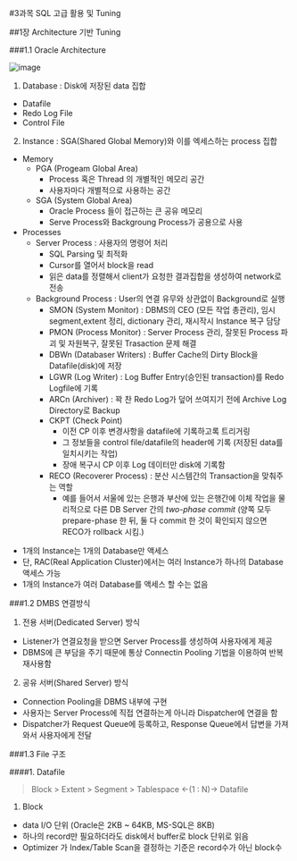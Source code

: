 #3과목 SQL 고급 활용 및 Tuning

##1장 Architecture 기반 Tuning

###1.1 Oracle Architecture

![image](https://github.com/DevStarSJ/Study/blob/master/Blog/Oracle/sqlp/image/03.01.architecture.01.png?raw=true)

1. Database : Disk에 저장된 data 집합
  - Datafile
  - Redo Log File
  - Control File
2. Instance : SGA(Shared Global Memory)와 이를 엑세스하는 process 집합
  - Memory
    - PGA (Progeam Global Area)
      - Process 혹은 Thread 의 개별적인 메모리 공간
      - 사용자마다 개별적으로 사용하는 공간
    - SGA (System Global Area)
      - Oracle Process 들이 접근하는 큰 공유 메모리
      - Serve Process와 Backgroung Process가 공용으로 사용
  - Processes
    - Server Process : 사용자의 명령어 처리
      - SQL Parsing 및 최적화
      - Cursor를 열어서 block을 read
      - 읽은 data를 정렬해서 client가 요청한 결과집합을 생성하여 network로 전송
    - Background Process : User의 연결 유무와 상관없이 Background로 실행
      - SMON (System Monitor) : DBMS의 CEO (모든 작업 총관리), 임시 segment,extent 정리, dictionary 관리, 재시작시 Instance 복구 담당
      - PMON (Process Monitor) : Server Process 관리, 잘못된 Process 파괴 및 자원복구, 잘못된 Trasaction 문제 해결
      - DBWn (Databaser Writers) : Buffer Cache의 Dirty Block을 Datafile(disk)에 저장
      - LGWR (Log Writer) : Log Buffer Entry(승인된 transaction)를 Redo Logfile에 기록
      - ARCn (Archiver) : 꽉 찬 Redo Log가 덮어 쓰여지기 전에 Archive Log Directory로 Backup
      - CKPT (Check Point)
        - 이전 CP 이후 변경사항을 datafile에 기록하고록 트리거링
        - 그 정보들을 control file/datafile의 header에 기록 (저장된 data를 일치시키는 작업)
        - 장애 복구시 CP 이후 Log 데이터만 disk에 기록함
      - RECO (Recoverer Process) : 분산 시스템간의 Transaction을 맞춰주는 역할
        - 예를 들어서 서울에 있는 은행과 부산에 있는 은행간에 이체 작업을 물리적으로 다른 DB Server 간의 *two-phase commit*
        (양쪽 모두 prepare-phase 한 뒤, 둘 다 commit 한 것이 확인되지 않으면 RECO가 rollback 시킴.)

* 1개의 Instance는 1개의 Database만 액세스
* 단, RAC(Real Application Cluster)에서는 여러 Instance가 하나의 Database 액세스 가능
* 1개의 Instance가 여러 Database를 액세스 할 수는 없음

###1.2 DMBS 연결방식

1. 전용 서버(Dedicated Server) 방식
  - Listener가 연결요청을 받으면 Server Process를 생성하여 사용자에게 제공
  - DBMS에 큰 부담을 주기 때문에 통상 Connectin Pooling 기법을 이용하여 반복 재사용함
2. 공유 서버(Shared Server) 방식
  - Connection Pooling을 DBMS 내부에 구현
  - 사용자는 Server Process에 직접 연결하는게 아니라 Dispatcher에 연결을 함
  - Dispatcher가 Request Queue에 등록하고, Response Queue에서 답변을 가져와서 사용자에게 전달

###1.3 File 구조

####1. Datafile

> Block > Extent > Segment > Tablespace  <-(1 : N)-> Datafile

1. Block
  - data I/O 단위 (Oracle은 2KB ~ 64KB, MS-SQL은 8KB)
  - 하나의 record만 필요하더라도 disk에서 buffer로 block 단위로 읽음
  - Optimizer 가 Index/Table Scan을 결정하는 기준은 record수가 아닌 block수
